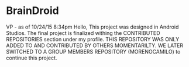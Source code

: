 # BrainDroid
VP - as of 10/24/15 8:34pm
Hello, This project was designed in Android Studios. The final project is finalized withing the CONTRIBUTED REPOSITORIES section under my profile. 
THIS REPOSITORY WAS ONLY ADDED TO AND CONTRIBUTED BY OTHERS MOMENTARILTY. WE LATER SWITCHED TO A GROUP MEMBERS REPOSITORY (MORENOCAMILO) to continue this project.  
